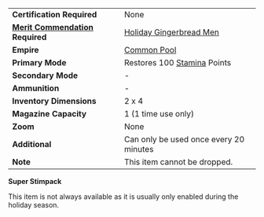 |                                                                     |                                                                 |
| ------------------------------------------------------------------- | --------------------------------------------------------------- |
| **Certification Required**                                          | None                                                            |
| **[Merit Commendation](../merits/Merit_Commendations.md) Required** | [Holiday Gingerbread Men](../merits/Holiday_Gingerbread_Men.md) |
| **Empire**                                                          | [Common Pool](../terminology/Common_Pool.md)                    |
| **Primary Mode**                                                    | Restores 100 [Stamina](../terminology/Stamina.md) Points        |
| **Secondary Mode**                                                  | \-                                                              |
| **Ammunition**                                                      | \-                                                              |
| **Inventory Dimensions**                                            | 2 x 4                                                           |
| **Magazine Capacity**                                               | 1 (1 time use only)                                             |
| **Zoom**                                                            | None                                                            |
| **Additional**                                                      | Can only be used once every 20 minutes                          |
| **Note**                                                            | This item cannot be dropped.                                    |

**Super Stimpack**

This item is not always available as it is usually only enabled during the
holiday season.


